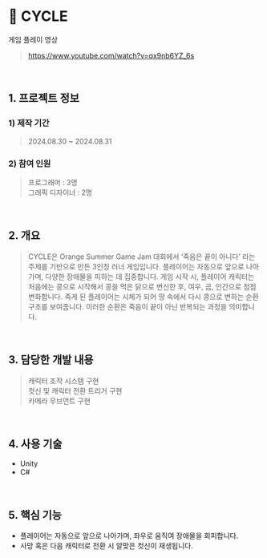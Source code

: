 # :pushpin: CYCLE
게임 플레이 영상
>https://www.youtube.com/watch?v=qx9nb6YZ_6s

</br>

## 1. 프로젝트 정보
### **1) 제작 기간**
>2024.08.30 ~ 2024.08.31

### **2) 참여 인원**
>프로그래머 : 3명   
>그래픽 디자이너 : 2명

</br>

## 2. 개요
>CYCLE은 Orange Summer Game Jam 대회에서 ‘죽음은 끝이 아니다’ 라는 주제를 기반으로 만든 3인칭 러너 게임입니다. 플레이어는 자동으로 앞으로 나아가며, 다양한 장애물을 피하는 데 집중합니다. 게임 시작 시, 플레이어 캐릭터는 처음에는 콩으로 시작해서 콩을 먹은 닭으로 변신한 후, 여우, 곰, 인간으로 점점 변화합니다. 죽게 된 플레이어는 시체가 되어 땅 속에서 다시 콩으로 변하는 순환 구조를 보여줍니다. 이러한 순환은 죽음이 끝이 아닌 반복되는 과정을 의미합니다.
</br>

## 3. 담당한 개발 내용
>캐릭터 조작 시스템 구현   
>컷신 및 캐릭터 전환 트리거 구현  
>카메라 무브먼트 구현   

</br>

## 4. 사용 기술
- Unity
- C#

</br>

## 5. 핵심 기능
- 플레이어는 자동으로 앞으로 나아가며, 좌우로 움직여 장애물을 회피합니다.
- 사망 혹은 다음 캐릭터로 전환 시 알맞은 컷신이 재생됩니다.

</br>


